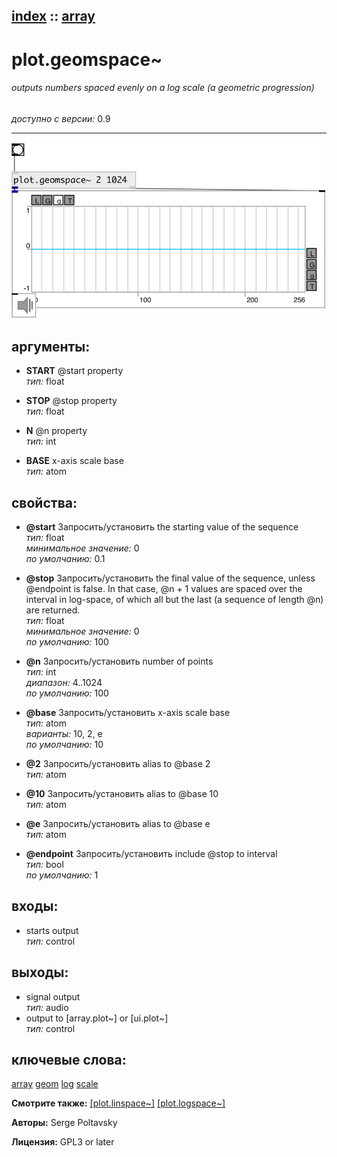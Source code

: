 [index](index.html) :: [array](category_array.html)
---

# plot.geomspace~

###### outputs numbers spaced evenly on a log scale (a geometric progression)

*доступно с версии:* 0.9

---




[![example](../examples/img/plot.geomspace~.jpg)](../examples/pd/plot.geomspace~.pd)



## аргументы:

* **START**
@start property<br>
_тип:_ float<br>

* **STOP**
@stop property<br>
_тип:_ float<br>

* **N**
@n property<br>
_тип:_ int<br>

* **BASE**
x-axis scale base<br>
_тип:_ atom<br>





## свойства:

* **@start** 
Запросить/установить the starting value of the sequence<br>
_тип:_ float<br>
_минимальное значение:_ 0<br>
_по умолчанию:_ 0.1<br>

* **@stop** 
Запросить/установить the final value of the sequence, unless @endpoint is false. In that case, @n +
1 values are spaced over the interval in log-space, of which all but the last
(a sequence of length @n) are returned.<br>
_тип:_ float<br>
_минимальное значение:_ 0<br>
_по умолчанию:_ 100<br>

* **@n** 
Запросить/установить number of points<br>
_тип:_ int<br>
_диапазон:_ 4..1024<br>
_по умолчанию:_ 100<br>

* **@base** 
Запросить/установить x-axis scale base<br>
_тип:_ atom<br>
_варианты:_ 10, 2, e<br>
_по умолчанию:_ 10<br>

* **@2** 
Запросить/установить alias to @base 2<br>
_тип:_ atom<br>

* **@10** 
Запросить/установить alias to @base 10<br>
_тип:_ atom<br>

* **@e** 
Запросить/установить alias to @base e<br>
_тип:_ atom<br>

* **@endpoint** 
Запросить/установить include @stop to interval<br>
_тип:_ bool<br>
_по умолчанию:_ 1<br>



## входы:

* starts output<br>
_тип:_ control



## выходы:

* signal output<br>
_тип:_ audio
* output to [array.plot~] or [ui.plot~]<br>
_тип:_ control



## ключевые слова:

[array](keywords/array.html)
[geom](keywords/geom.html)
[log](keywords/log.html)
[scale](keywords/scale.html)



**Смотрите также:**
[\[plot.linspace~\]](plot.linspace~.html)
[\[plot.logspace~\]](plot.logspace~.html)




**Авторы:** Serge Poltavsky




**Лицензия:** GPL3 or later





